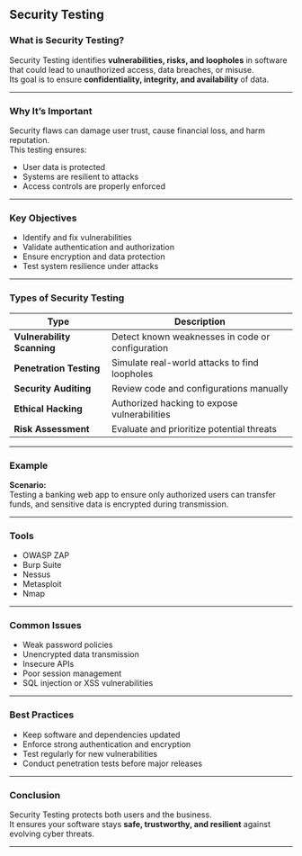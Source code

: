 ## Security Testing

### What is Security Testing?
Security Testing identifies **vulnerabilities, risks, and loopholes** in software that could lead to unauthorized access, data breaches, or misuse.  
Its goal is to ensure **confidentiality, integrity, and availability** of data.

---

### Why It’s Important
Security flaws can damage user trust, cause financial loss, and harm reputation.  
This testing ensures:
- User data is protected  
- Systems are resilient to attacks  
- Access controls are properly enforced  

---

### Key Objectives
- Identify and fix vulnerabilities  
- Validate authentication and authorization  
- Ensure encryption and data protection  
- Test system resilience under attacks  

---

### Types of Security Testing
| Type | Description |
|-------|--------------|
| **Vulnerability Scanning** | Detect known weaknesses in code or configuration |
| **Penetration Testing** | Simulate real-world attacks to find loopholes |
| **Security Auditing** | Review code and configurations manually |
| **Ethical Hacking** | Authorized hacking to expose vulnerabilities |
| **Risk Assessment** | Evaluate and prioritize potential threats |

---

### Example
**Scenario:**  
Testing a banking web app to ensure only authorized users can transfer funds, and sensitive data is encrypted during transmission.

---

### Tools
- OWASP ZAP  
- Burp Suite  
- Nessus  
- Metasploit  
- Nmap  

---

### Common Issues
- Weak password policies  
- Unencrypted data transmission  
- Insecure APIs  
- Poor session management  
- SQL injection or XSS vulnerabilities  

---

### Best Practices
- Keep software and dependencies updated  
- Enforce strong authentication and encryption  
- Test regularly for new vulnerabilities  
- Conduct penetration tests before major releases  

---

### Conclusion
Security Testing protects both users and the business.  
It ensures your software stays **safe, trustworthy, and resilient** against evolving cyber threats.

---
